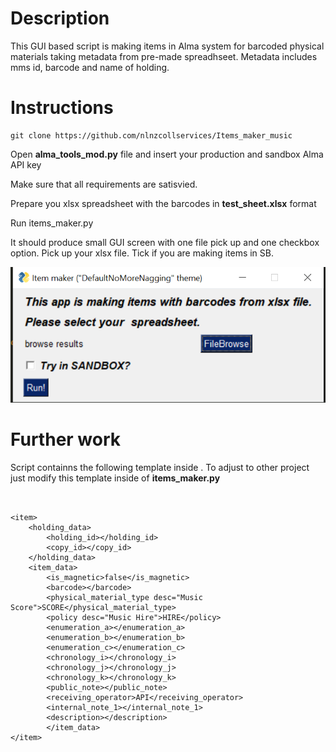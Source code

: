 # Description

This GUI based script is making items in Alma system for barcoded physical materials taking metadata from pre-made spreadhseet.
Metadata includes mms id, barcode and name of holding.


# Instructions

```
git clone https://github.com/nlnzcollservices/Items_maker_music

```

Open  **alma_tools_mod.py** file and insert your production and sandbox Alma API key

Make sure that all requirements are satisvied.

Prepare you xlsx spreadsheet with the barcodes  in **test_sheet.xlsx** format

Run items_maker.py 

It should produce small GUI screen with one file pick up and one checkbox option.
Pick up your xlsx file. Tick if you are making items in SB.

![example](gui.PNG)

# Further work

Script containns the following template inside . To adjust to other project just modify this template inside of **items_maker.py**


```


<item>
	<holding_data>
		<holding_id></holding_id>
		<copy_id></copy_id>
	</holding_data>
	<item_data>
		<is_magnetic>false</is_magnetic>
		<barcode></barcode>
		<physical_material_type desc="Music Score">SCORE</physical_material_type>
		<policy desc="Music Hire">HIRE</policy>
		<enumeration_a></enumeration_a>
		<enumeration_b></enumeration_b>
		<enumeration_c></enumeration_c>
		<chronology_i></chronology_i>
		<chronology_j></chronology_j> 
		<chronology_k></chronology_k>
		<public_note></public_note>
		<receiving_operator>API</receiving_operator>
		<internal_note_1></internal_note_1>
		<description></description>
		</item_data>
</item>

```
